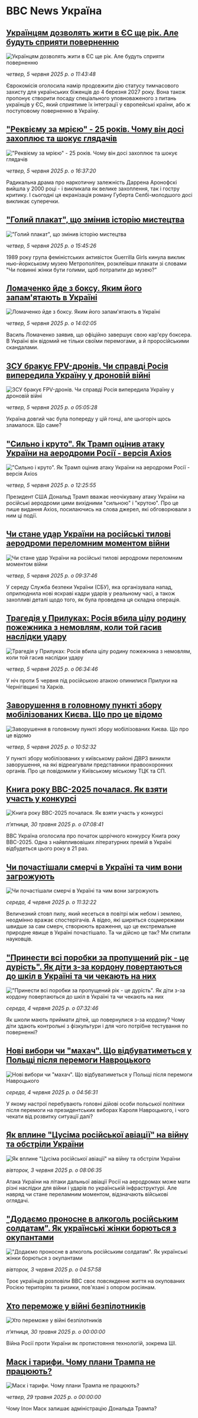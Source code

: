 # BBC News Україна## [Українцям дозволять жити в ЄС ще рік. Але будуть сприяти поверненню](https://www.bbc.com/ukrainian/articles/cx2q1dnp7x5o?at_campaign=githubrss)![Українцям дозволять жити в ЄС ще рік. Але будуть сприяти поверненню](https://ichef.bbci.co.uk/ace/standard/240/cpsprodpb/5b54/live/a5467420-41fb-11f0-89c8-535687c578a8.jpg)_четвер, 5 червня 2025 р. о 11:43:48_Єврокомісія оголосила намір продовжити дію статусу тимчасового захисту для українських біженців до 4 березня 2027 року. Вона також пропонує створити посаду спеціального уповноваженого з питань українців у ЄС, який сприятиме їх інтеграції у європейські країни, або ж поступовому поверненню в Україну.## ["Реквієму за мрією" - 25 років. Чому він досі захоплює та шокує глядачів](https://www.bbc.com/ukrainian/articles/c1mg270lyl9o?at_campaign=githubrss)!["Реквієму за мрією" - 25 років. Чому він досі захоплює та шокує глядачів](https://ichef.bbci.co.uk/ace/standard/240/cpsprodpb/f79b/live/e4840cc0-420e-11f0-b6e6-4ddb91039da1.jpg)_четвер, 5 червня 2025 р. о 16:37:20_Радикальна драма про наркотичну залежність Даррена Аронофскі вийшла у 2000 році -  і викликала як велике захоплення, так і гостру критику. І сьогодні ця екранізація роману Губерта Селбі-молодшого досі викликає суперечки.## ["Голий плакат", що змінив історію мистецтва](https://www.bbc.com/ukrainian/articles/c991l3y11z0o?at_campaign=githubrss)!["Голий плакат", що змінив історію мистецтва](https://ichef.bbci.co.uk/ace/standard/240/cpsprodpb/a72b/live/dc7b2710-420a-11f0-bb70-638c3138e72c.jpg)_четвер, 5 червня 2025 р. о 15:45:26_1989 року група феміністських активісток Guerrilla Girls кинула виклик нью-йоркському музею Метрополітен, розклеївши плакати зі словами "Чи повинні жінки бути голими, щоб потрапити до музею?"## [Ломаченко йде з боксу. Яким його запам'ятають в Україні](https://www.bbc.com/ukrainian/articles/cjwqp1l32vno?at_campaign=githubrss)![Ломаченко йде з боксу. Яким його запам'ятають в Україні](https://ichef.bbci.co.uk/ace/standard/240/cpsprodpb/f5b6/live/66665640-4213-11f0-b441-f5b5e458a38c.jpg)_четвер, 5 червня 2025 р. о 14:02:05_Василь Ломаченко заявив, що офіційно завершує свою кар'єру боксера. В Україні він відомий не тільки своїми перемогами, а й проросійськими скандалами.## [ЗСУ бракує FPV-дронів. Чи справді Росія випередила Україну у дроновій війні](https://www.bbc.com/ukrainian/articles/cg4v07dz3y6o?at_campaign=githubrss)![ЗСУ бракує FPV-дронів. Чи справді Росія випередила Україну у дроновій війні](https://ichef.bbci.co.uk/ace/standard/240/cpsprodpb/1c79/live/0a193f90-413e-11f0-8a46-a5d782130fea.jpg)_четвер, 5 червня 2025 р. о 05:05:28_Україна довгий час була попереду у цій гонці, але цьогоріч щось зламалося. Що саме?## ["Сильно і круто". Як Трамп оцінив атаку України на аеродроми Росії - версія Axios](https://www.bbc.com/ukrainian/articles/c4gk742kmyxo?at_campaign=githubrss)!["Сильно і круто". Як Трамп оцінив атаку України на аеродроми Росії - версія Axios](https://ichef.bbci.co.uk/ace/standard/240/cpsprodpb/12a6/live/6250c8a0-4200-11f0-b6e6-4ddb91039da1.png)_четвер, 5 червня 2025 р. о 12:25:55_Президент США Дональд Трамп вважає неочікувану атаку України на російські аеродроми цими вихідними "сильною" і "крутою". Про це пише видання Axios, посилаючись на слова джерел, які обговорювали з ним ці події.## [Чи стане удар України на російські тилові аеродроми переломним моментом війни](https://www.bbc.com/ukrainian/articles/c1ld280638zo?at_campaign=githubrss)![Чи стане удар України на російські тилові аеродроми переломним моментом війни](https://ichef.bbci.co.uk/ace/standard/240/cpsprodpb/1f6a/live/cadcae30-4173-11f0-ad86-8dcd86778e40.png)_четвер, 5 червня 2025 р. о 09:37:46_У середу Служба безпеки України (СБУ), яка організувала напад, оприлюднила нові яскраві кадри ударів у реальному часі, а також захопливі деталі щодо того, як була проведена ця складна операція.## [Трагедія у Прилуках: Росія вбила цілу родину пожежника з немовлям, коли той гасив наслідки удару](https://www.bbc.com/ukrainian/articles/cvgdz8l8d8no?at_campaign=githubrss)![Трагедія у Прилуках: Росія вбила цілу родину пожежника з немовлям, коли той гасив наслідки удару](https://ichef.bbci.co.uk/ace/standard/240/cpsprodpb/3f6a/live/f0d016d0-41c4-11f0-9183-2d90e439fbc2.jpg)_четвер, 5 червня 2025 р. о 06:34:46_У ніч проти 5 червня під російською атакою опинилися Прилуки на Чернігівщині та Харків.## [Заворушення в головному пункті збору мобілізованих Києва. Що про це відомо](https://www.bbc.com/ukrainian/articles/c4gr5zdx0yxo?at_campaign=githubrss)![Заворушення в головному пункті збору мобілізованих Києва. Що про це відомо](https://ichef.bbci.co.uk/ace/standard/240/cpsprodpb/8c1d/live/f96ae600-41f9-11f0-835b-310c7b938e84.jpg)_четвер, 5 червня 2025 р. о 10:52:32_У пункті збору мобілізованих у київському районі ДВРЗ виникли заворушення, на які відреагували представники правоохоронних органів. Про це повідомили у Київському міському ТЦК та СП.## [Книга року BBC-2025 почалася. Як взяти участь у конкурсі ](https://www.bbc.com/ukrainian/articles/clygdp91lk7o?at_campaign=githubrss)![Книга року BBC-2025 почалася. Як взяти участь у конкурсі ](https://ichef.bbci.co.uk/ace/standard/240/cpsprodpb/01eb/live/6dc71a60-3b9b-11f0-b0d7-71720076f013.jpg)_пʼятниця, 30 травня 2025 р. о 07:08:41_BBC Україна оголосила про початок щорічного конкурсу Книга року BBC-2025. Одна з найвпливовіших літературних премій в Україні відбудеться цього року в 21 раз.## [Чи почастішали смерчі в Україні та чим вони загрожують ](https://www.bbc.com/ukrainian/articles/cvgv0xwg5lpo?at_campaign=githubrss)![Чи почастішали смерчі в Україні та чим вони загрожують ](https://ichef.bbci.co.uk/ace/standard/240/cpsprodpb/1c09/live/e0063790-4123-11f0-9ac6-c9e2ff3234ce.jpg)_середа, 4 червня 2025 р. о 11:32:22_Величезний стовп пилу, який несеться в повітрі між небом і землею, неодмінно вражає спостерігачів. А відео, які ширяться соцмережами швидше за сам смерч, створюють враження, що це екстремальне природне явище в Україні почастішало. Та чи дійсно це так? Ми спитали науковців.## ["Принести всі поробки за пропущений рік - це дурість". Як діти з-за кордону повертаються до шкіл в Україні та чи чекають на них](https://www.bbc.com/ukrainian/articles/cx2qvn39qxxo?at_campaign=githubrss)!["Принести всі поробки за пропущений рік - це дурість". Як діти з-за кордону повертаються до шкіл в Україні та чи чекають на них](https://ichef.bbci.co.uk/ace/standard/240/cpsprodpb/35e1/live/da946d30-407f-11f0-a55b-41bab8bccdf3.jpg)_середа, 4 червня 2025 р. о 07:32:46_Як школи мають приймати дітей, що повернулися з-за кордону? Чому діти здають контрольні з фізкультури і для чого потрібне тестування по поверненні?## [Нові вибори чи "махач". Що відбуватиметься у Польщі після перемоги Навроцького](https://www.bbc.com/ukrainian/articles/c0j769jn2z7o?at_campaign=githubrss)![Нові вибори чи "махач". Що відбуватиметься у Польщі після перемоги Навроцького](https://ichef.bbci.co.uk/ace/standard/240/cpsprodpb/ec51/live/30780850-408b-11f0-a90d-79ba88a72a56.jpg)_середа, 4 червня 2025 р. о 04:56:31_У якому настрої перебувають головні дійові особи польської політики після перемоги на президентських виборах Кароля Навроцького, і чого чекати від розвитку ситуації далі?## [Як вплине "Цусіма російської авіації" на війну та обстріли України](https://www.bbc.com/ukrainian/articles/cq69jy5j7q7o?at_campaign=githubrss)![Як вплине "Цусіма російської авіації" на війну та обстріли України](https://ichef.bbci.co.uk/ace/standard/240/cpsprodpb/b243/live/bf946cc0-4042-11f0-b82a-719a8719aeb4.jpg)_вівторок, 3 червня 2025 р. о 08:06:35_Атака України на літаки дальньої авіації Росії на аеродромах може мати різні наслідки для війни і ударів по українській інфраструктурі. Але навряд чи стане переламним моментом, відзначають військові оглядачі.## ["Додаємо проносне в алкоголь російським солдатам". Як українські жінки борються з окупантами](https://www.bbc.com/ukrainian/articles/c15nx2w23vko?at_campaign=githubrss)!["Додаємо проносне в алкоголь російським солдатам". Як українські жінки борються з окупантами](https://ichef.bbci.co.uk/ace/standard/240/cpsprodpb/ab8e/live/c9687820-3d6a-11f0-bace-e1270fc31f5e.jpg)_вівторок, 3 червня 2025 р. о 04:57:58_Троє українців розповіли BBC своє повсякденне життя на окупованих Росією територіях та ризики, пов'язані з опором росіянам.## [Хто переможе у війні безпілотників](https://youtube.com/live/sNK2KYVfNQw?at_campaign=githubrss)![Хто переможе у війні безпілотників](https://ichef.bbci.co.uk/ace/standard/240/cpsprodpb/87cd/live/63d55e70-3d6e-11f0-b6e6-4ddb91039da1.jpg)_пʼятниця, 30 травня 2025 р. о 00:00:00_Війна Росії проти України як протистояння технологій, зокрема ШІ.## [Маск і тарифи. Чому плани Трампа не працюють?](https://www.youtube.com/watch?v=yHO8Im2PQRY?at_campaign=githubrss)![Маск і тарифи. Чому плани Трампа не працюють?](https://ichef.bbci.co.uk/ace/standard/240/cpsprodpb/7b8c/live/d9b505d0-3cb2-11f0-af00-f94ff1cabcc0.jpg)_четвер, 29 травня 2025 р. о 00:00:00_Чому Ілон Маск залишає адміністрацію Дональда Трампа?